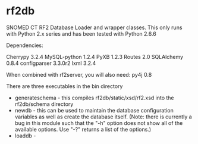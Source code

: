 rf2db
=====

SNOMED CT RF2 Database Loader and wrapper classes.  This only runs with Python 2.x series and has been tested with
Python 2.6.6

Dependencies:

Cherrypy        3.2.4
MySQL-python    1.2.4
PyXB            1.2.3
Routes          2.0
SQLAlchemy      0.8.4
configparser    3.3.0r2
lxml            3.2.4

When combined with rf2server, you will also need:
py4j            0.8

There are three executables in the bin directory
* generateschema - this compiles rf2db/static/xsd/rf2.xsd into the rf2db/schema directory
* newdb - this can be used to maintain the database configuration variables as well as create the database itself.
          (Note: there is currently a bug in this module such that the "-h" option does not show all of the available
           options.  Use "-?" returns a list of the options.)
* loaddb -
